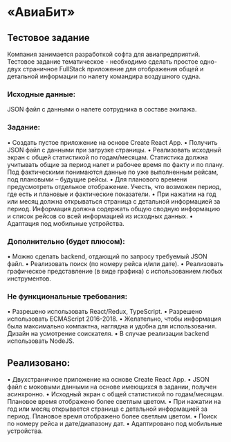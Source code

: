 # «АвиаБит»
## Тестовое задание

Компания занимается разработкой софта для авиапредприятий. Тестовое задание тематическое - необходимо сделать простое одно-двух страничное FullStack приложение для отображения общей и детальной информации по налету командира воздушного судна.

### Исходные данные:
JSON файл с данными о налете сотрудника в составе экипажа.
### Задание:
•	Создать пустое приложение на основе Create React App.
•	Получить JSON файл с данными при загрузке страницы.
•	Реализовать исходный экран с общей статистикой по годам/месяцам. Статистика должна учитывать общие за период налет и рабочее время по факту и по плану. Под фактическими понимаются данные по уже выполненным рейсам, под плановыми – будущие рейсы.
•	Для планового времени предусмотреть отдельное отображение. Учесть, что возможен период, где есть и плановые и фактические показатели.
•	При нажатии на год или месяц должна открываться страница с детальной информацией за период. Информация должна содержать общую сводную информацию и список рейсов со всей информацией из исходных данных.
•	Адаптация под мобильные устройства.

### Дополнительно (будет плюсом):
•	Можно сделать backend, отдающий по запросу требуемый JSON файл.
•	Реализовать поиск (по номеру рейса и/или дате).
•	Реализовать графическое представление (в виде графика) с использованием любых инструментов.

### Не функциональные требования:
•	Разрешено использовать React/Redux, TypeScript.
•	Разрешено использовать ECMAScript 2016-2018.
•	Желательно, чтобы информация была максимально компактна, наглядна и удобна для использования. Дизайн на усмотрение соискателя.
•	В случае реализации backend использовать NodeJS.


## Реализовано:
•	Двухстраничное приложение на основе Create React App.
•	JSON файл с моковыми данными на основе имеющихся в задании, получен асинхронно.
•	Исходный экран с общей статистикой по годам/месяцам. Плановое время отображено более светлым цветом.
•	При нажатии на год или месяц открывается страница с детальной информацией за период. Плановое время отображено более светлым цветом.
•	Поиск по номеру рейса и дате/диапазону дат.
• Адаптировано под мобильные устройства.

